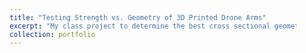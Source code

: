 ```yaml
---
title: "Testing Strength vs. Geometry of 3D Printed Drone Arms"
excerpt: "My class project to determine the best cross sectional geometry to be used in our Senior Design class' drone. <br/><img src='/images/ASTMDroneArmParts.JPG'>"
collection: portfolio
---
```


